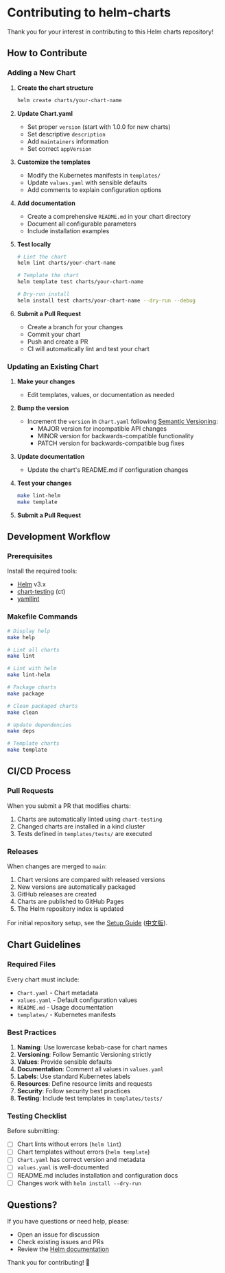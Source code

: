 # Contributing to helm-charts

Thank you for your interest in contributing to this Helm charts repository!

## How to Contribute

### Adding a New Chart

1. **Create the chart structure**
   ```bash
   helm create charts/your-chart-name
   ```

2. **Update Chart.yaml**
   - Set proper `version` (start with 1.0.0 for new charts)
   - Set descriptive `description`
   - Add `maintainers` information
   - Set correct `appVersion`

3. **Customize the templates**
   - Modify the Kubernetes manifests in `templates/`
   - Update `values.yaml` with sensible defaults
   - Add comments to explain configuration options

4. **Add documentation**
   - Create a comprehensive `README.md` in your chart directory
   - Document all configurable parameters
   - Include installation examples

5. **Test locally**
   ```bash
   # Lint the chart
   helm lint charts/your-chart-name
   
   # Template the chart
   helm template test charts/your-chart-name
   
   # Dry-run install
   helm install test charts/your-chart-name --dry-run --debug
   ```

6. **Submit a Pull Request**
   - Create a branch for your changes
   - Commit your chart
   - Push and create a PR
   - CI will automatically lint and test your chart

### Updating an Existing Chart

1. **Make your changes**
   - Edit templates, values, or documentation as needed

2. **Bump the version**
   - Increment the `version` in `Chart.yaml` following [Semantic Versioning](https://semver.org/):
     - MAJOR version for incompatible API changes
     - MINOR version for backwards-compatible functionality
     - PATCH version for backwards-compatible bug fixes

3. **Update documentation**
   - Update the chart's README.md if configuration changes

4. **Test your changes**
   ```bash
   make lint-helm
   make template
   ```

5. **Submit a Pull Request**

## Development Workflow

### Prerequisites

Install the required tools:
- [Helm](https://helm.sh/docs/intro/install/) v3.x
- [chart-testing](https://github.com/helm/chart-testing) (ct)
- [yamllint](https://github.com/adrienverge/yamllint)

### Makefile Commands

```bash
# Display help
make help

# Lint all charts
make lint

# Lint with helm
make lint-helm

# Package charts
make package

# Clean packaged charts
make clean

# Update dependencies
make deps

# Template charts
make template
```

## CI/CD Process

### Pull Requests

When you submit a PR that modifies charts:
1. Charts are automatically linted using `chart-testing`
2. Changed charts are installed in a kind cluster
3. Tests defined in `templates/tests/` are executed

### Releases

When changes are merged to `main`:
1. Chart versions are compared with released versions
2. New versions are automatically packaged
3. GitHub releases are created
4. Charts are published to GitHub Pages
5. The Helm repository index is updated

For initial repository setup, see the [Setup Guide](SETUP.md) ([中文版](SETUP_zh.md)).

## Chart Guidelines

### Required Files

Every chart must include:
- `Chart.yaml` - Chart metadata
- `values.yaml` - Default configuration values
- `README.md` - Usage documentation
- `templates/` - Kubernetes manifests

### Best Practices

1. **Naming**: Use lowercase kebab-case for chart names
2. **Versioning**: Follow Semantic Versioning strictly
3. **Values**: Provide sensible defaults
4. **Documentation**: Comment all values in `values.yaml`
5. **Labels**: Use standard Kubernetes labels
6. **Resources**: Define resource limits and requests
7. **Security**: Follow security best practices
8. **Testing**: Include test templates in `templates/tests/`

### Testing Checklist

Before submitting:
- [ ] Chart lints without errors (`helm lint`)
- [ ] Chart templates without errors (`helm template`)
- [ ] `Chart.yaml` has correct version and metadata
- [ ] `values.yaml` is well-documented
- [ ] README.md includes installation and configuration docs
- [ ] Changes work with `helm install --dry-run`

## Questions?

If you have questions or need help, please:
- Open an issue for discussion
- Check existing issues and PRs
- Review the [Helm documentation](https://helm.sh/docs/)

Thank you for contributing! 🎉
